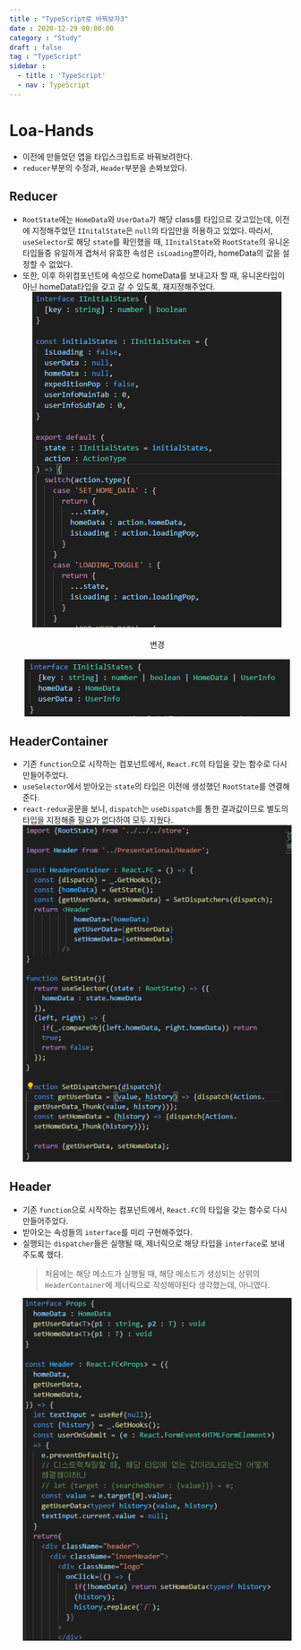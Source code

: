 ```yaml
---
title : "TypeScript로 바꿔보자3"
date : 2020-12-29 00:00:00
category : "Study"
draft : false
tag : "TypeScript"
sidebar : 
  - title : 'TypeScript'
  - nav : TypeScript
--- 
```

# Loa-Hands
* 이전에 만들었던 앱을 타입스크립트로 바꿔보려한다.
* `reducer`부분의 수정과, `Header`부분을 손봐보았다.

## Reducer
* `RootState`에는 `HomeData`와 `UserData`가 해당 class를 타입으로 갖고있는데, 이전에 지정해주었던 `IInitalState`은 `null`의 타입만을 허용하고 있었다. 따라서, `useSelector`로 해당 `state`를 확인했을 때, `IInitalState`와 `RootState`의 유니온타입들중 유일하게 겹쳐서 유효한 속성은 `isLoading`뿐이라, homeData의 값을 설정할 수 없었다.
* 또한, 이후 하위컴포넌트에 속성으로 homeData를 보내고자 할 때, 유니온타입이 아닌 homeData타입을 갖고 갈 수 있도록, 재지정해주었다.
  <div style="text-align : center">
    <img src="https://github.com/sangmin802/sangmin802.github.io/blob/main/img/2020/2020-12-25/5.PNG?raw=true" alt="5">
  </div>
  <br>
  <div style="text-align : center">
    변경
  </div>
  <br>
  <div style="text-align : center">
    <img src="https://github.com/sangmin802/sangmin802.github.io/blob/main/img/2020/2020-12-29/1.PNG?raw=true" alt="1">
  </div>

## HeaderContainer
* 기존 `function`으로 시작하는 컴포넌트에서, `React.FC`의 타입을 갖는 함수로 다시 만들어주었다.
* `useSelector`에서 받아오는 `state`의 타입은 이전에 생성했던 `RootState`를 연결해준다.
* `react-redux`공문을 보니, `dispatch`는 `useDispatch`를 통한 결과값이므로 별도의 타입을 지정해줄 필요가 없다하여 모두 지웠다.
  <div style="text-align : center">
    <img src="https://github.com/sangmin802/sangmin802.github.io/blob/main/img/2020/2020-12-29/2.PNG?raw=true" alt="2">
  </div>

## Header
* 기존 `function`으로 시작하는 컴포넌트에서, `React.FC`의 타입을 갖는 함수로 다시 만들어주었다.
* 받아오는 속성들의 `interface`를 미리 구현해주었다.
* 실행되는 `dispatcher`들은 실행될 때, 제너릭으로 해당 타입을 `interface`로 보내주도록 했다.
  > 처음에는 해당 메소드가 실행될 때, 해당 메소드가 생성되는 상위의 `HeaderContainer`에 제너릭으로 작성해야된다 생각했는데, 아니였다.
  <div style="text-align : center">
    <img src="https://github.com/sangmin802/sangmin802.github.io/blob/main/img/2020/2020-12-29/3.PNG?raw=true" alt="3">
  </div>